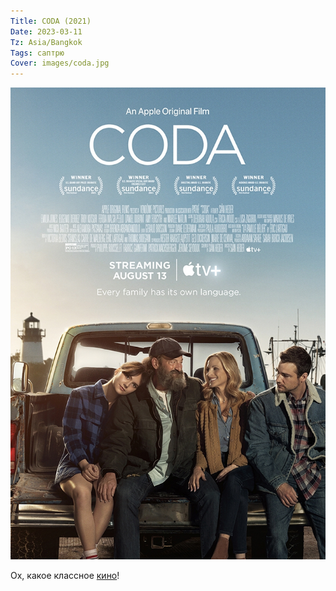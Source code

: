 ```yaml
---
Title: CODA (2021)
Date: 2023-03-11
Tz: Asia/Bangkok
Tags: саптрю
Cover: images/coda.jpg
---
```


![CODA, 2021](images/coda@2x.jpg)

Ох, какое классное [кино](https://www.imdb.com/title/tt10366460/)!
